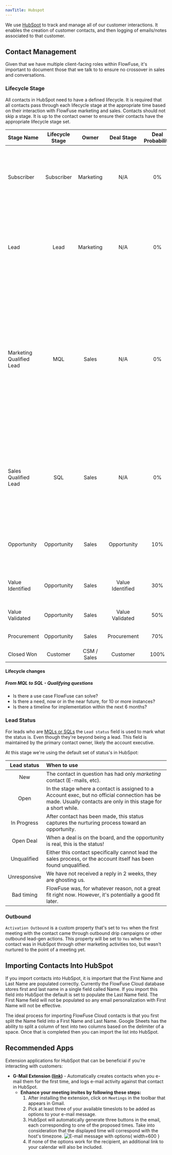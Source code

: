 ```yaml
---
navTitle: Hubspot
---
```


We use [HubSpot](https://www.hubspot.com/) to track and manage all of our customer interactions.
It enables the creation of customer contacts, and then logging of emails/notes associated to that customer.

## Contact Management

Given that we have multiple client-facing roles within FlowFuse, it's important to document those that
we talk to to ensure no crossover in sales and conversations.

### Lifecycle Stage

All contacts in HubSpot need to have a defined lifecycle. It is required that all contacts pass through each lifecycle stage at the appropriate time based on their interaction with FlowFuse marketing and sales. Contacts should not skip a stage.
It is up to the contact owner to ensure their contacts have the appropriate lifecycle stage set.

<div class="table-wrapper" markdown="block">

| Stage Name | Lifecycle Stage | Owner | Deal Stage | Deal Probability | Requirements for this Stage | Supporting Materials | KPIs |
| :---- | :---: | :---: | :---: | :---: | :---- | :---- | :---- |
| Subscriber | Subscriber | Marketing | N/A | 0% | <ul><li>Email known in Hubspot</li><li> Aware of FlowFuse</li></ul> | N/A | <ul><li> Total contacts in Database </li><li>Social Media Company Followers</li></ul> |
| Lead | Lead | Marketing | N/A | 0% | <ul><li>Demonstrated insterest in FlowFuse</li><li>Started trial on FlowFuse Cloud OR filled another form on the marketing website</li></ul> | N/A | N/A | # new leads |
| Marketing Qualified Lead | MQL | Sales | N/A | 0% | <ul><li>Requested a quote or trial license through the website</li><li>Is a business user on FlowFuse Cloud</li><li>Requested to be contacted via a website or other marketing activity</li><li>Confirmation for First Meeting</li><li>Technical Fit and Pain is very probable</li></ul> | <ul><li>Lead Scoring</li><li>Sequences & Templates</li></ul> | # new MQLs |
| Sales Qualified Lead | SQL | Sales | N/A | 0% | <ul><li>SPICED Discovery done</li><li>Customer Pain Identified</li><li>Confirmed Critical Event</li><li>Timeline PoC and Purchase known</li><li>Stakeholders Identified</li></ul> | <ul><li>Intro meeting Deck</li><li>Customer Success Stories</li></ul> | # New SQLs & # First Meetings Occurred |
| Opportunity | Opportunity | Sales | Opportunity | 10% | <ul><li>Poc / Trial Requestments Documented</li><li>Deal Sheet Completed</li></ul> | <ul><li>PoC Document</li><li>Deal Sheet Template</li></ul> | Pipeline Forecast Sheet |
| Value Identified | Opportunity | Sales | Value Identified | 30% | <ul><li>PoC / Trial started</li><li>Check in call scheduled</li><ul> | TODO: Account Mapping sheet |
| Value Validated |  Opportunity | Sales | Value Validated | 50% | N/A | N/A | Pipeline Forecast Sheet |
| Procurement | Opportunity | Sales | Procurement | 70% | N/A | N/A | Pipeline Forecast Sheet |
| Closed Won | Customer | CSM / Sales | Customer | 100% | N/A | N/A | N/A |

</div>

#### Lifecycle changes

##### From MQL to SQL - Qualifying questions

- Is there a use case FlowFuse can solve?
- Is there a need, now or in the near future, for 10 or more instances?
- Is there a timeline for implementation within the next 6 months?

### Lead Status

For leads who are [MQLs or SQLs](#lifecycle-stage) the `Lead status`
field is used to mark what the status is. Even though they're beyond being a lead.
This field is maintained by the primary contact owner, likely the account executive.

At this stage we're using the default set of status's in HubSpot:

| Lead status | When to use |
| :---------: | :---------- |
| New | The contact in question has had only _marketing_ contact (E-mails, etc). |
| Open | In the stage where a contact is assigned to a Account exec, but no official connection has be made. Usually contacts are only in this stage for a short while.|
| In Progress | After contact has been made, this status captures the nurturing process toward an opportunity. |
| Open Deal | When a deal is on the board, and the opportunity is real, this is the status! |
| Unqualified | Either this contact specifically cannot lead the sales process, or the account itself has been found unqualified. |
| Unresponsive | We have not received a reply in 2 weeks, they are ghosting us. |
| Bad timing | FlowFuse was, for whatever reason, not a great fit right now. However, it's potentially a good fit later. |

### Outbound

`Activation Outbound` is a custom property that's set to `Yes` when the first meeting with the contact came through outbound
drip campaigns or other outbound lead-gen actions. This property will be set to `Yes` when the contact was in HubSpot
through other marketing activities too, but wasn't nurtured to the point of a meeting yet.

## Importing Contacts Into HubSpot

If you import contacts into HubSpot, it is important that the First Name and Last Name are populated correctly. Currently the FlowFuse Cloud database stores first and last name in a single field called Name. If you import this field into HubSpot the default is set to populate the Last Name field. The First Name field will not be populated so any email personalization with First Name will not be effective.  

The ideal process for importing FlowFuse Cloud contacts is that you first split the Name field into a First Name and Last Name. Google Sheets has the ability to split a column of text into two columns based on the delimiter of a space. Once that is completed then you can import the list into HubSpot.

## Recommended Apps

Extension applications for HubSpot that can be beneficial if you're interacting with customers:

- **G-Mail Extension ([link](https://app-eu1.hubspot.com/ecosystem/26586079/marketplace/apps/sales/sales-enablement/gmail))** - Automatically creates contacts when you e-mail them for the first time, and logs e-mail activity against that contact in HubSpot.
    - **Enhance your meeting invites by following these steps:**
        1. After installing the extension, click on `Meetings` in the toolbar that appears in Gmail.
        2. Pick at least three of your available timeslots to be added as options to your e-mail message.
        3. HubSpot will automatically generate three buttons in the email, each corresponding to one of the proposed times. Take into consideration that the displayed time will correspond with the host's timezone.
        ![E-mail message with options](./images/hs-email-message.png){ width=600 }
        4. If none of the options work for the recipient, an additional link to your calendar will also be included.
